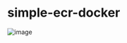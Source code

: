 # simple-ecr-docker

![image](https://github.com/user-attachments/assets/dcc30254-b8db-49ad-9911-14ae50fd1514)

